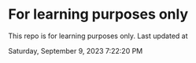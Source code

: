 # For learning purposes only
This repo is for learning purposes only.
Last updated at

Saturday, September 9, 2023 7:22:20 PM

